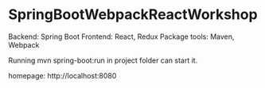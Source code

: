 # SpringBootWebpackReactWorkshop

Backend: Spring Boot
Frontend: React, Redux
Package tools: Maven, Webpack

Running mvn spring-boot:run in project folder can start it. 

homepage: http://localhost:8080

